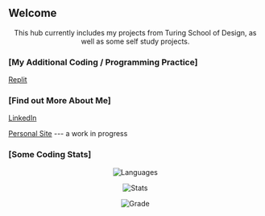 ## Welcome 
<div align="center">
This hub currently includes my projects from Turing School of Design, as well as some self study projects.<br>
</div>

### [My Additional Coding / Programming Practice] 
  
[Replit](https://replit.com/@LisaTaylor1) 
  


### [Find out More About Me]  
[LinkedIn](https://www.linkedin.com/in/thelisataylor/)

[Personal Site](https://lisataylor.dev/) --- a work in progress

### [Some Coding Stats]
<div align="center">
  
![Languages](https://github-readme-stats.vercel.app/api/top-langs?username=lisataylor5472&show_icons=true&locale=en&layout=compact)

![Stats](https://github-readme-stats.vercel.app/api?username=lisataylor5472&show_icons=true&locale=en)

![Grade](https://github-readme-streak-stats.herokuapp.com/?user=lisataylor5472&)
</div>
<!--
**lisataylor5472/lisataylor5472** is a ✨ _special_ ✨ repository because its `README.md` (this file) appears on your GitHub profile.
-->
